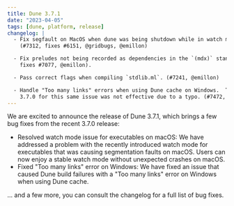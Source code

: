 ```yaml
---
title: Dune 3.7.1
date: "2023-04-05"
tags: [dune, platform, release]
changelog: |
  - Fix segfault on MacOS when dune was being shutdown while in watch mode.
    (#7312, fixes #6151, @gridbugs, @emillon)

  - Fix preludes not being recorded as dependencies in the `(mdx)` stanza (#7109,
    fixes #7077, @emillon).

  - Pass correct flags when compiling `stdlib.ml`. (#7241, @emillon)

  - Handle "Too many links" errors when using Dune cache on Windows.  The fix in
    3.7.0 for this same issue was not effective due to a typo. (#7472, @nojb)
---
```


We are excited to announce the release of Dune 3.7.1, which brings a few bug
fixes from the recent 3.7.0 release:

- Resolved watch mode issue for executables on macOS: We have addressed a
  problem with the recently introduced watch mode for executables that was
  causing segmentation faults on macOS. Users can now enjoy a stable watch mode
  without unexpected crashes on macOS.
- Fixed "Too many links" error on Windows: We have fixed an issue that caused
  Dune build failures with a "Too many links" error on Windows when using Dune
  cache.
  
... and a few more, you can consult the changelog for a full list of bug fixes.